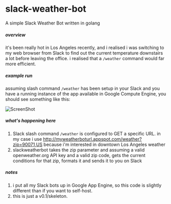 # slack-weather-bot
A simple Slack Weather Bot written in golang

##### overview
it's been really hot in Los Angeles recently, and i realised i was switching to my web browser from Slack to find out the current temperature downstairs a lot before leaving the office. i realised that a `/weather` command would far more efficient. 

##### example run
assuming slash command `/weather` has been setup in your Slack and you have a running instance of the app available in Google Compute Engine, you should see something like this:

![ScreenShot](http://i.imgur.com/7etzvIx.png)

##### what's happening here
1. Slack slash command `/weather` is configured to GET a specific URL. in my case i use http://myweatherboturl.appspot.com/weather?zip=90071,US because i'm interested in downtown Los Angeles weather
2. slackweatherbot takes the zip parameter and assuming a valid openweather.org API key and a valid zip code, gets the current conditions for that zip, formats it and sends it to you on Slack 

##### notes
1. i put all my Slack bots up in Google App Engine, so this code is slightly different than if you want to self-host. 
2. this is just a v0.1/skeleton.
